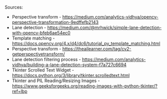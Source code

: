 Sources:
- Perspective transform -  https://medium.com/analytics-vidhya/opencv-perspective-transformation-9edffefb2143
- Lane detection -  https://medium.com/@mrhwick/simple-lane-detection-with-opencv-bfeb6ae54ec0
- Template matching - https://docs.opencv.org/4.x/d4/dc6/tutorial_py_template_matching.html
- Perspective transform - https://theailearner.com/tag/cv2-getperspectivetransform/
- Lane detection filtering process -  https://medium.com/analytics-vidhya/building-a-lane-detection-system-f7a727c6694
- Tkinter Scrolled Text Widget - https://docs.python.org/3/library/tkinter.scrolledtext.html
- Tkinter and PIL Reading/Resizing Images - https://www.geeksforgeeks.org/reading-images-with-python-tkinter/?ref=lbp
